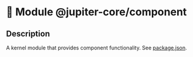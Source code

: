 # 🧩 Module @jupiter-core/component

## Description

A kernel module that provides component functionality. See [package.json](./package.json).
